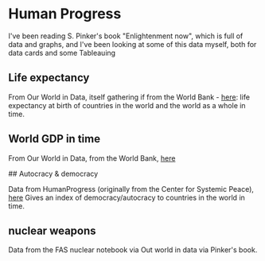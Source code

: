 # Human Progress

I've been reading S. Pinker's book "Enlightenment now", which is full of data  and graphs, and I've been looking at some of this data myself, both for data cards and some Tableauing

## Life expectancy
From Our World in Data, itself gathering if from the World Bank - [here](https://ourworldindata.org/life-expectancy): life expectancy at birth of countries in the world and the world as a whole in time.

## World GDP in time
From Our World in Data, from the World Bank, [here](https://ourworldindata.org/economic-growth)

## Autocracy & democracy

Data from HumanProgress (originally from the Center for Systemic Peace), [here](https://humanprogress.org/dwline?p=552&r0=46&yf=1800&yl=2018&high=0&reg=3&reg1=0)
Gives an index of democracy/autocracy to countries in the world in time.

## nuclear weapons

Data from the FAS nuclear notebook via Out world in data via Pinker's book.
